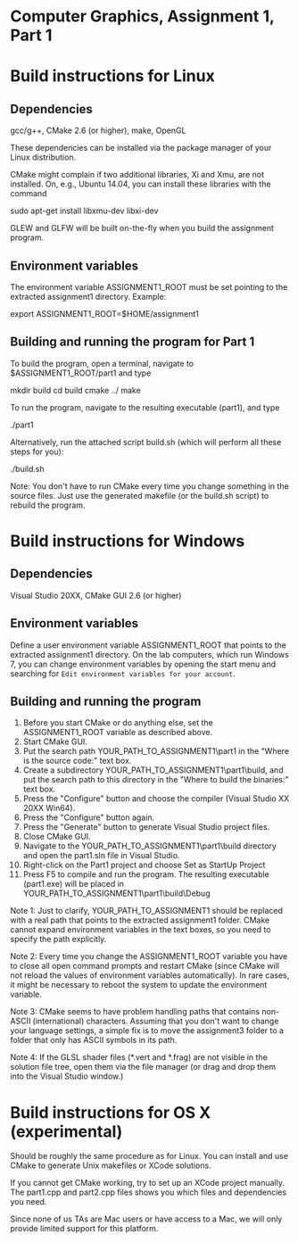 Computer Graphics, Assignment 1, Part 1
=======================================


Build instructions for Linux
============================

Dependencies
------------
gcc/g++, CMake 2.6 (or higher), make, OpenGL

These dependencies can be installed via the package manager of your
Linux distribution.

CMake might complain if two additional libraries, Xi and Xmu, are not
installed. On, e.g., Ubuntu 14.04, you can install these libraries
with the command

  sudo apt-get install libxmu-dev libxi-dev

GLEW and GLFW will be built on-the-fly when you build the assignment
program.

Environment variables
---------------------
The environment variable ASSIGNMENT1_ROOT must be set pointing to the
extracted assignment1 directory. Example:

  export ASSIGNMENT1_ROOT=$HOME/assignment1

Building and running the program for Part 1
-------------------------------------------
To build the program, open a terminal, navigate to
$ASSIGNMENT1_ROOT/part1 and type

  mkdir build
  cd build
  cmake ../
  make

To run the program, navigate to the resulting executable (part1), and
type

  ./part1

Alternatively, run the attached script build.sh (which will perform
all these steps for you):

  ./build.sh

Note: You don't have to run CMake every time you change something in
the source files. Just use the generated makefile (or the build.sh
script) to rebuild the program.


Build instructions for Windows
==============================

Dependencies
------------
Visual Studio 20XX, CMake GUI 2.6 (or higher)

Environment variables
---------------------
Define a user environment variable ASSIGNMENT1_ROOT that points to the
extracted assignment1 directory. On the lab computers, which run
Windows 7, you can change environment variables by opening the start
menu and searching for `Edit environment variables for your account`.

Building and running the program
--------------------------------
1. Before you start CMake or do anything else, set the
   ASSIGNMENT1_ROOT variable as described above.
2. Start CMake GUI.
3. Put the search path YOUR_PATH_TO_ASSIGNMENT1\part1 in the
   "Where is the source code:" text box.
4. Create a subdirectory YOUR_PATH_TO_ASSIGNMENT1\part1\build, and
   put the search path to this directory in the "Where to build the
   binaries:" text box.
5. Press the "Configure" button and choose the compiler
   (Visual Studio XX 20XX Win64).
6. Press the "Configure" button again.
7. Press the "Generate" button to generate Visual Studio project
   files.
8. Close CMake GUI.
9. Navigate to the YOUR_PATH_TO_ASSIGNMENT1\part1\build directory and
   open the part1.sln file in Visual Studio.
10. Right-click on the Part1 project and choose Set as StartUp Project
11. Press F5 to compile and run the program. The resulting executable
   (part1.exe) will be placed in
   YOUR_PATH_TO_ASSIGNMENT1\part1\build\Debug

Note 1: Just to clarify, YOUR_PATH_TO_ASSIGNMENT1 should be replaced
with a real path that points to the extracted assignment1 folder.
CMake cannot expand environment variables in the text boxes, so you
need to specify the path explicitly.

Note 2: Every time you change the ASSIGNMENT1_ROOT variable you have
to close all open command prompts and restart CMake (since CMake will
not reload the values of environment variables automatically). In rare
cases, it might be necessary to reboot the system to update the
environment variable.

Note 3: CMake seems to have problem handling paths that contains
non-ASCII (international) characters. Assuming that you don't want to
change your language settings, a simple fix is to move the assignment3
folder to a folder that only has ASCII symbols in its path.

Note 4: If the GLSL shader files (*.vert and *.frag) are not visible
in the solution file tree, open them via the file manager (or drag and
drop them into the Visual Studio window.)


Build instructions for OS X (experimental)
==========================================

Should be roughly the same procedure as for Linux. You can install and
use CMake to generate Unix makefiles or XCode solutions.

If you cannot get CMake working, try to set up an XCode project
manually. The part1.cpp and part2.cpp files shows you which files and
dependencies you need.

Since none of us TAs are Mac users or have access to a Mac, we will
only provide limited support for this platform.
